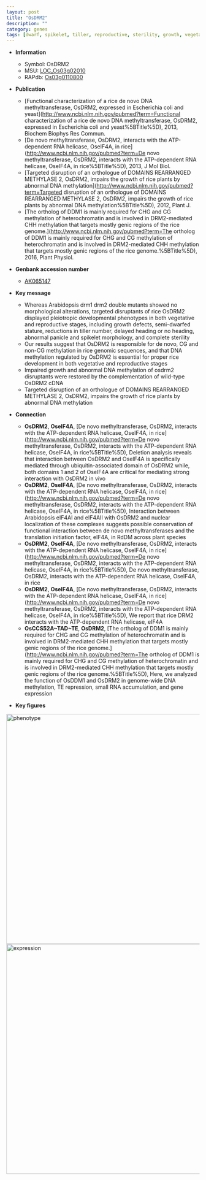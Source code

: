 ```yaml
---
layout: post
title: "OsDRM2"
description: ""
category: genes
tags: [dwarf, spikelet, tiller, reproductive, sterility, growth, vegetative, panicle, tiller number]
---
```


* **Information**  
    + Symbol: OsDRM2  
    + MSU: [LOC_Os03g02010](http://rice.plantbiology.msu.edu/cgi-bin/ORF_infopage.cgi?orf=LOC_Os03g02010)  
    + RAPdb: [Os03g0110800](http://rapdb.dna.affrc.go.jp/viewer/gbrowse_details/irgsp1?name=Os03g0110800)  

* **Publication**  
    + [Functional characterization of a rice de novo DNA methyltransferase, OsDRM2, expressed in Escherichia coli and yeast](http://www.ncbi.nlm.nih.gov/pubmed?term=Functional characterization of a rice de novo DNA methyltransferase, OsDRM2, expressed in Escherichia coli and yeast%5BTitle%5D), 2013, Biochem Biophys Res Commun.
    + [De novo methyltransferase, OsDRM2, interacts with the ATP-dependent RNA helicase, OseIF4A, in rice](http://www.ncbi.nlm.nih.gov/pubmed?term=De novo methyltransferase, OsDRM2, interacts with the ATP-dependent RNA helicase, OseIF4A, in rice%5BTitle%5D), 2013, J Mol Biol.
    + [Targeted disruption of an orthologue of DOMAINS REARRANGED METHYLASE 2, OsDRM2, impairs the growth of rice plants by abnormal DNA methylation](http://www.ncbi.nlm.nih.gov/pubmed?term=Targeted disruption of an orthologue of DOMAINS REARRANGED METHYLASE 2, OsDRM2, impairs the growth of rice plants by abnormal DNA methylation%5BTitle%5D), 2012, Plant J.
    + [The ortholog of DDM1 is mainly required for CHG and CG methylation of heterochromatin and is involved in DRM2-mediated CHH methylation that targets mostly genic regions of the rice genome.](http://www.ncbi.nlm.nih.gov/pubmed?term=The ortholog of DDM1 is mainly required for CHG and CG methylation of heterochromatin and is involved in DRM2-mediated CHH methylation that targets mostly genic regions of the rice genome.%5BTitle%5D), 2016, Plant Physiol.

* **Genbank accession number**  
    + [AK065147](http://www.ncbi.nlm.nih.gov/nuccore/AK065147)

* **Key message**  
    + Whereas Arabidopsis drm1 drm2 double mutants showed no morphological alterations, targeted disruptants of rice OsDRM2 displayed pleiotropic developmental phenotypes in both vegetative and reproductive stages, including growth defects, semi-dwarfed stature, reductions in tiller number, delayed heading or no heading, abnormal panicle and spikelet morphology, and complete sterility
    + Our results suggest that OsDRM2 is responsible for de novo, CG and non-CG methylation in rice genomic sequences, and that DNA methylation regulated by OsDRM2 is essential for proper rice development in both vegetative and reproductive stages
    + Impaired growth and abnormal DNA methylation of osdrm2 disruptants were restored by the complementation of wild-type OsDRM2 cDNA
    + Targeted disruption of an orthologue of DOMAINS REARRANGED METHYLASE 2, OsDRM2, impairs the growth of rice plants by abnormal DNA methylation

* **Connection**  
    + __OsDRM2__, __OseIF4A__, [De novo methyltransferase, OsDRM2, interacts with the ATP-dependent RNA helicase, OseIF4A, in rice](http://www.ncbi.nlm.nih.gov/pubmed?term=De novo methyltransferase, OsDRM2, interacts with the ATP-dependent RNA helicase, OseIF4A, in rice%5BTitle%5D),  Deletion analysis reveals that interaction between OsDRM2 and OseIF4A is specifically mediated through ubiquitin-associated domain of OsDRM2 while, both domains 1 and 2 of OseIF4A are critical for mediating strong interaction with OsDRM2 in vivo
    + __OsDRM2__, __OseIF4A__, [De novo methyltransferase, OsDRM2, interacts with the ATP-dependent RNA helicase, OseIF4A, in rice](http://www.ncbi.nlm.nih.gov/pubmed?term=De novo methyltransferase, OsDRM2, interacts with the ATP-dependent RNA helicase, OseIF4A, in rice%5BTitle%5D),  Interaction between Arabidopsis eIF4AI and eIF4AII with OsDRM2 and nuclear localization of these complexes suggests possible conservation of functional interaction between de novo methyltransferases and the translation initiation factor, eIF4A, in RdDM across plant species
    + __OsDRM2__, __OseIF4A__, [De novo methyltransferase, OsDRM2, interacts with the ATP-dependent RNA helicase, OseIF4A, in rice](http://www.ncbi.nlm.nih.gov/pubmed?term=De novo methyltransferase, OsDRM2, interacts with the ATP-dependent RNA helicase, OseIF4A, in rice%5BTitle%5D), De novo methyltransferase, OsDRM2, interacts with the ATP-dependent RNA helicase, OseIF4A, in rice
    + __OsDRM2__, __OseIF4A__, [De novo methyltransferase, OsDRM2, interacts with the ATP-dependent RNA helicase, OseIF4A, in rice](http://www.ncbi.nlm.nih.gov/pubmed?term=De novo methyltransferase, OsDRM2, interacts with the ATP-dependent RNA helicase, OseIF4A, in rice%5BTitle%5D),  We report that rice DRM2 interacts with the ATP-dependent RNA helicase, eIF4A
    + __OsCCS52A~TAD~TE__, __OsDRM2__, [The ortholog of DDM1 is mainly required for CHG and CG methylation of heterochromatin and is involved in DRM2-mediated CHH methylation that targets mostly genic regions of the rice genome.](http://www.ncbi.nlm.nih.gov/pubmed?term=The ortholog of DDM1 is mainly required for CHG and CG methylation of heterochromatin and is involved in DRM2-mediated CHH methylation that targets mostly genic regions of the rice genome.%5BTitle%5D),  Here, we analyzed the function of OsDDM1 and OsDRM2 in genome-wide DNA methylation, TE repression, small RNA accumulation, and gene expression

* **Key figures**  
<img src="http://ricencode.github.io/images/OsDRM2.pheno.png" alt="phenotype"  style="width: 600px;"/>

<img src="http://ricencode.github.io/images/OsDRM2.exp.png" alt="expression"  style="width: 600px;"/>


